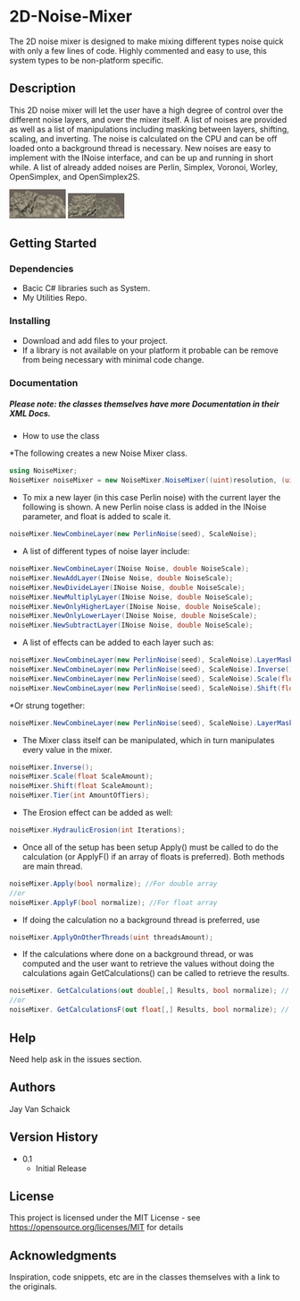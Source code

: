 # 2D-Noise-Mixer

The 2D noise mixer is designed to make mixing different types noise quick with only a few lines of code. Highly commented and easy to use, this system types to be non-platform specific. 

## Description

This 2D noise mixer will let the user have a high degree of control over the different noise layers, and over the mixer itself. A list of noises are provided as well as a list of manipulations including masking between layers, shifting, scaling, and inverting. The noise is calculated on the CPU and can be off loaded onto a background thread is necessary. New noises are easy to implement with the INoise interface, and can be up and running in short while. A list of already added noises are Perlin, Simplex, Voronoi, Worley, OpenSimplex, and OpenSimplex2S.

<img src = "zRead%20Me%20Images/Capture%201.png" width="20%">
<img src = "zRead%20Me%20Images/Capture%202.png" width="20%">

## Getting Started

### Dependencies

* Bacic C# libraries such as System.
* My Utilities Repo.

### Installing

* Download and add files to your project.
* If a library is not available on your platform it probable can be remove from being necessary with minimal code change.    

### Documentation

##### Please note: the classes themselves have more Documentation in their XML Docs.
 

* How to use the class

*The following creates a new Noise Mixer class.
```C#
using NoiseMixer;
NoiseMixer noiseMixer = new NoiseMixer.NoiseMixer((uint)resolution, (uint)resolution);
```
* To mix a new layer (in this case Perlin noise) with the current layer the following is shown. A new Perlin noise class is added in the INoise parameter, and float is added to scale it. 

```C#
noiseMixer.NewCombineLayer(new PerlinNoise(seed), ScaleNoise);
```

* A list of different types of noise layer include:

```C#
noiseMixer.NewCombineLayer(INoise Noise, double NoiseScale);
noiseMixer.NewAddLayer(INoise Noise, double NoiseScale);
noiseMixer.NewDivideLayer(INoise Noise, double NoiseScale);
noiseMixer.NewMultiplyLayer(INoise Noise, double NoiseScale);
noiseMixer.NewOnlyHigherLayer(INoise Noise, double NoiseScale);
noiseMixer.NewOnlyLowerLayer(INoise Noise, double NoiseScale);
noiseMixer.NewSubtractLayer(INoise Noise, double NoiseScale);
```

* A list of effects can be added to each layer such as: 

```C#
noiseMixer.NewCombineLayer(new PerlinNoise(seed), ScaleNoise).LayerMask(float MaskAmount);
noiseMixer.NewCombineLayer(new PerlinNoise(seed), ScaleNoise).Inverse();
noiseMixer.NewCombineLayer(new PerlinNoise(seed), ScaleNoise).Scale(float ScaleAmount);
noiseMixer.NewCombineLayer(new PerlinNoise(seed), ScaleNoise).Shift(float ShiftAmount);
```

*Or strung together: 
```C#
noiseMixer.NewCombineLayer(new PerlinNoise(seed), ScaleNoise).LayerMask(float MaskAmount).Shift(float ShiftAmount).Scale(float ScaleAmount).Inverse();
```
* The Mixer class itself can be manipulated, which in turn manipulates every value in the mixer.

```C#
noiseMixer.Inverse();
noiseMixer.Scale(float ScaleAmount);
noiseMixer.Shift(float ScaleAmount);
noiseMixer.Tier(int AmountOfTiers);
```

* The Erosion effect can be added as well:

```C#
noiseMixer.HydraulicErosion(int Iterations);
```

* Once all of the setup has been setup Apply() must be called to do the calculation (or ApplyF() if an array of floats is preferred). Both methods are main thread.

```C#
noiseMixer.Apply(bool normalize); //For double array
//or
noiseMixer.ApplyF(bool normalize); //For float array

```

* If doing the calculation no a background thread is preferred, use  

```C#
noiseMixer.ApplyOnOtherThreads(uint threadsAmount);

```

* If the calculations where done on a background thread, or was computed and the user want to retrieve the values without doing the calculations again GetCalculations() can be called to retrieve the results.  

```C#
noiseMixer. GetCalculations(out double[,] Results, bool normalize); // for double array
//or
noiseMixer. GetCalculationsF(out float[,] Results, bool normalize); // for float array

```



## Help

Need help ask in the issues section. 

## Authors

Jay Van Schaick

## Version History

* 0.1
    * Initial Release

## License

This project is licensed under the MIT License - see https://opensource.org/licenses/MIT for details

## Acknowledgments

Inspiration, code snippets, etc are in the classes themselves with a link to the originals.
